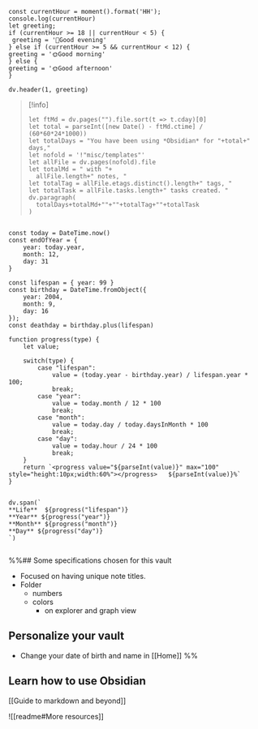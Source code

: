 

```dataviewjs
const currentHour = moment().format('HH');
console.log(currentHour)
let greeting;
if (currentHour >= 18 || currentHour < 5) {
 greeting = '🌙Good evening'
} else if (currentHour >= 5 && currentHour < 12) {
greeting = '🌞Good morning'
} else {
greeting = '🌞Good afternoon'
}
  
dv.header(1, greeting)
```

> [!info] 
> ```dataviewjs
> let ftMd = dv.pages("").file.sort(t => t.cday)[0]
> let total = parseInt([new Date() - ftMd.ctime] / (60*60*24*1000))
> let totalDays = "You have been using *Obsidian* for "+total+" days,"
> let nofold = '!"misc/templates"'
> let allFile = dv.pages(nofold).file
> let totalMd = " with "+
> 	allFile.length+" notes, "
> let totalTag = allFile.etags.distinct().length+" tags, "
> let totalTask = allFile.tasks.length+" tasks created. "
> dv.paragraph(
> 	totalDays+totalMd+""+""+totalTag+""+totalTask
> )
> 
> ```

```dataviewjs

const today = DateTime.now()
const endOfYear = {
    year: today.year,
    month: 12,
    day: 31
}

const lifespan = { year: 99 } 
const birthday = DateTime.fromObject({
    year: 2004,
    month: 9,
    day: 16
});
const deathday = birthday.plus(lifespan)

function progress(type) {
    let value;
    
    switch(type) {
        case "lifespan": 
            value = (today.year - birthday.year) / lifespan.year * 100;
            break;
        case "year":
            value = today.month / 12 * 100
            break;
        case "month":
            value = today.day / today.daysInMonth * 100
            break;
        case "day":
            value = today.hour / 24 * 100
            break;
    }
    return `<progress value="${parseInt(value)}" max="100" style="height:10px;width:60%"></progress>   ${parseInt(value)}%`
}


dv.span(`
**Life**  ${progress("lifespan")}
**Year** ${progress("year")}
**Month** ${progress("month")}
**Day** ${progress("day")}
`)


```



%%## Some specifications chosen for this vault

- Focused on having unique note titles.
- Folder
	- numbers
	- colors
		- on explorer and graph view

## Personalize your vault

- Change your date of birth and name in [[Home]]
%%
## Learn how to use Obsidian

[[Guide to markdown and beyond]]

![[readme#More resources]]